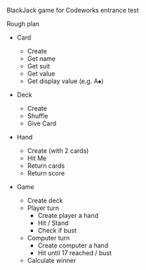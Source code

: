 BlackJack game for Codeworks entrance test

Rough plan

- Card
    - Create 
    - Get name
    - Get suit
    - Get value
    - Get display value (e.g. A♠)

- Deck
    - Create
    - Shuffle
    - Give Card

- Hand
    - Create (with 2 cards)
    - Hit Me
    - Return cards
    - Return score

- Game
    - Create deck
    - Player turn
        - Create player a hand
        - Hit / Stand
        - Check if bust
    - Computer turn
        - Create computer a hand
        - Hit until 17 reached / bust
    - Calculate winner